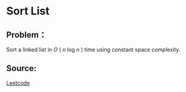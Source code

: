 # Sort List

## Problem：

<div class="question-content">
 <p>
 </p>
 <p>
  Sort a linked list in
  <i>
   O
  </i>
  (
  <i>
   n
  </i>
  log
  <i>
   n
  </i>
  ) time using constant space complexity.
 </p>
</div>


## Source:
[Leetcode](https://leetcode.com/problems/sort-list/)

